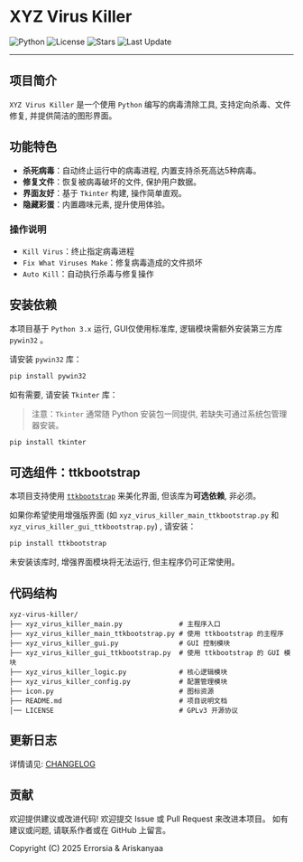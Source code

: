 # XYZ Virus Killer

![Python](https://img.shields.io/badge/python-3.12%2B-blue)
![License](https://img.shields.io/badge/license-GPLv3-green)
![Stars](https://img.shields.io/github/stars/Errorsia/xyz-virus-killer?style=social)
![Last Update](https://img.shields.io/github/last-commit/Errorsia/xyz-virus-killer)

---

## 项目简介

`XYZ Virus Killer` 是一个使用 `Python` 编写的病毒清除工具, 支持定向杀毒、文件修复, 并提供简洁的图形界面。

## 功能特色

- **杀死病毒**：自动终止运行中的病毒进程, 内置支持杀死高达5种病毒。
- **修复文件**：恢复被病毒破坏的文件, 保护用户数据。
- **界面友好**：基于 `Tkinter` 构建, 操作简单直观。
- **隐藏彩蛋**：内置趣味元素, 提升使用体验。

### 操作说明

- `Kill Virus`：终止指定病毒进程
- `Fix What Viruses Make`：修复病毒造成的文件损坏
- `Auto Kill`：自动执行杀毒与修复操作

## 安装依赖

本项目基于 `Python 3.x` 运行, GUI仅使用标准库, 逻辑模块需额外安装第三方库 `pywin32` 。

请安装 `pywin32` 库：

```bash
pip install pywin32
```

如有需要, 请安装 `Tkinter` 库：
> 注意：`Tkinter` 通常随 Python 安装包一同提供, 若缺失可通过系统包管理器安装。

```bash
pip install tkinter
```

## 可选组件：ttkbootstrap

本项目支持使用 [`ttkbootstrap`](https://github.com/israel-dryer/ttkbootstrap) 来美化界面, 但该库为**可选依赖**, 非必须。

如果你希望使用增强版界面 (如 `xyz_virus_killer_main_ttkbootstrap.py` 和 `xyz_virus_killer_gui_ttkbootstrap.py`) , 请安装：

```bash
pip install ttkbootstrap
```

未安装该库时, 增强界面模块将无法运行, 但主程序仍可正常使用。

## 代码结构

```
xyz-virus-killer/
├── xyz_virus_killer_main.py              # 主程序入口
├── xyz_virus_killer_main_ttkbootstrap.py # 使用 ttkbootstrap 的主程序
├── xyz_virus_killer_gui.py               # GUI 控制模块
├── xyz_virus_killer_gui_ttkbootstrap.py  # 使用 ttkbootstrap 的 GUI 模块
├── xyz_virus_killer_logic.py             # 核心逻辑模块
├── xyz_virus_killer_config.py            # 配置管理模块
├── icon.py                               # 图标资源
├── README.md                             # 项目说明文档
│── LICENSE                               # GPLv3 开源协议
```

## 更新日志

详情请见: [CHANGELOG](./CHANGELOG.md)

## 贡献

欢迎提供建议或改进代码!
欢迎提交 Issue 或 Pull Request 来改进本项目。
如有建议或问题, 请联系作者或在 GitHub 上留言。

Copyright (C) 2025 Errorsia & Ariskanyaa
